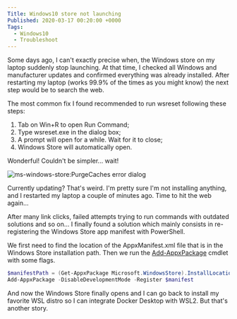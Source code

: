 ```yaml
---
Title: Windows10 store not launching
Published: 2020-03-17 00:20:00 +0000
Tags: 
  - Windows10
  - Troubleshoot
---
```

Some days ago, I can't exactly precise when, the Windows store on my laptop suddenly stop launching. 
At that time, I checked all Windows and manufacturer updates and confirmed everything was already installed. After restarting my laptop (works 99.9% of the times as you might know) the next step would be to search the web.

The most common fix I found recommended to run wsreset following these steps:
1. Tab on Win+R to open Run Command;
2. Type wsreset.exe in the dialog box;
3. A prompt will open for a while. Wait for it to close;
4. Windows Store will automatically open.

Wonderful! Couldn't be simpler... wait!

![ms-windows-store:PurgeCaches error dialog](/images/ms_win_store_purge_cache_error.png)

Currently updating? That's weird. I'm pretty sure I'm not installing anything, and I restarted my laptop a couple of minutes ago. Time to hit the web again...

After many link clicks, failed attempts trying to run commands with outdated solutions and so on... I finally found a solution which mainly consists in re-registering the Windows Store app manifest with PowerShell.

We first need to find the location of the AppxManifest.xml file that is in the Windows Store installation path. Then we run the [Add-AppxPackage](https://docs.microsoft.com/en-us/powershell/module/appx/add-appxpackage?view=win10-ps) cmdlet with some flags.

```powershell
$manifestPath = (Get-AppxPackage Microsoft.WindowsStore).InstallLocation + '\AppxManifest.xml';
Add-AppxPackage -DisableDevelopmentMode -Register $manifest
```

And now the Windows Store finally opens and I can go back to install my favorite WSL distro so I can integrate Docker Desktop with WSL2. But that's another story.

